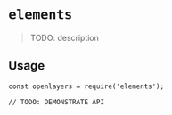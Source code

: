 # `elements`

> TODO: description

## Usage

```
const openlayers = require('elements');

// TODO: DEMONSTRATE API
```
